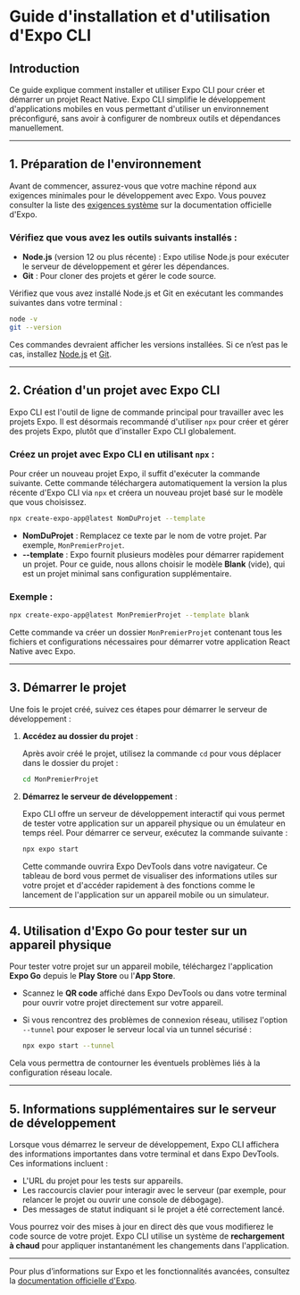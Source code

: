 # Guide d'installation et d'utilisation d'Expo CLI

## Introduction

Ce guide explique comment installer et utiliser Expo CLI pour créer et démarrer un projet React Native.
Expo CLI simplifie le développement d'applications mobiles en vous permettant d'utiliser un environnement préconfiguré,
sans avoir à configurer de nombreux outils et dépendances manuellement.

---

## 1. **Préparation de l'environnement**

Avant de commencer, assurez-vous que votre machine répond aux exigences minimales pour le développement avec Expo. Vous
pouvez consulter la liste des [exigences système](https://docs.expo.dev/get-started/installation/) sur la documentation
officielle d'Expo.

### Vérifiez que vous avez les outils suivants installés :

- **Node.js** (version 12 ou plus récente) : Expo utilise Node.js pour exécuter le serveur de développement et gérer les
  dépendances.
- **Git** : Pour cloner des projets et gérer le code source.

Vérifiez que vous avez installé Node.js et Git en exécutant les commandes suivantes dans votre terminal :

```bash
node -v
git --version
```

Ces commandes devraient afficher les versions installées. Si ce n’est pas le cas,
installez [Node.js](https://nodejs.org/) et [Git](https://git-scm.com/).

---

## 2. **Création d'un projet avec Expo CLI**

Expo CLI est l'outil de ligne de commande principal pour travailler avec les projets Expo. Il est désormais recommandé
d'utiliser `npx` pour créer et gérer des projets Expo, plutôt que d'installer Expo CLI globalement.

### Créez un projet avec Expo CLI en utilisant `npx` :

Pour créer un nouveau projet Expo, il suffit d'exécuter la commande suivante. Cette commande téléchargera
automatiquement la version la plus récente d'Expo CLI via `npx` et créera un nouveau projet basé sur le modèle que vous
choisissez.

```bash
npx create-expo-app@latest NomDuProjet --template
```

- **NomDuProjet** : Remplacez ce texte par le nom de votre projet. Par exemple, `MonPremierProjet`.
- **--template** : Expo fournit plusieurs modèles pour démarrer rapidement un projet. Pour ce guide, nous allons choisir
  le modèle **Blank** (vide), qui est un projet minimal sans configuration supplémentaire.

### Exemple :

```bash
npx create-expo-app@latest MonPremierProjet --template blank
```

Cette commande va créer un dossier `MonPremierProjet` contenant tous les fichiers et configurations nécessaires pour
démarrer votre application React Native avec Expo.

---

## 3. **Démarrer le projet**

Une fois le projet créé, suivez ces étapes pour démarrer le serveur de développement :

1. **Accédez au dossier du projet** :

   Après avoir créé le projet, utilisez la commande `cd` pour vous déplacer dans le dossier du projet :

   ```bash
   cd MonPremierProjet
   ```

2. **Démarrez le serveur de développement** :

   Expo CLI offre un serveur de développement interactif qui vous permet de tester votre application sur un appareil
   physique ou un émulateur en temps réel. Pour démarrer ce serveur, exécutez la commande suivante :

   ```bash
   npx expo start
   ```

   Cette commande ouvrira Expo DevTools dans votre navigateur. Ce tableau de bord vous permet de visualiser des
   informations utiles sur votre projet et d'accéder rapidement à des fonctions comme le lancement de l'application sur
   un appareil mobile ou un simulateur.

---

## 4. **Utilisation d'Expo Go pour tester sur un appareil physique**

Pour tester votre projet sur un appareil mobile, téléchargez l'application **Expo Go** depuis le **Play Store** ou
l'**App Store**.

- Scannez le **QR code** affiché dans Expo DevTools ou dans votre terminal pour ouvrir votre projet directement sur
  votre appareil.
- Si vous rencontrez des problèmes de connexion réseau, utilisez l'option `--tunnel` pour exposer le serveur local via
  un tunnel sécurisé :

  ```bash
  npx expo start --tunnel
  ```

Cela vous permettra de contourner les éventuels problèmes liés à la configuration réseau locale.

---

## 5. **Informations supplémentaires sur le serveur de développement**

Lorsque vous démarrez le serveur de développement, Expo CLI affichera des informations importantes dans votre terminal
et dans Expo DevTools. Ces informations incluent :

- L'URL du projet pour les tests sur appareils.
- Les raccourcis clavier pour interagir avec le serveur (par exemple, pour relancer le projet ou ouvrir une console de
  débogage).
- Des messages de statut indiquant si le projet a été correctement lancé.

Vous pourrez voir des mises à jour en direct dès que vous modifierez le code source de votre projet. Expo CLI utilise un
système de **rechargement à chaud** pour appliquer instantanément les changements dans l'application.

---


Pour plus d’informations sur Expo et les fonctionnalités avancées, consultez
la [documentation officielle d'Expo](https://docs.expo.dev/).